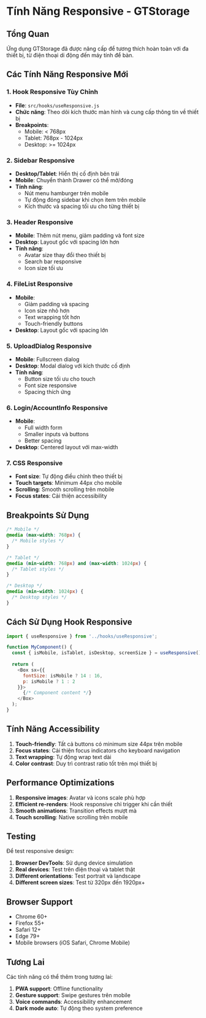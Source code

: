 # Tính Năng Responsive - GTStorage

## Tổng Quan
Ứng dụng GTStorage đã được nâng cấp để tương thích hoàn toàn với đa thiết bị, từ điện thoại di động đến máy tính để bàn.

## Các Tính Năng Responsive Mới

### 1. Hook Responsive Tùy Chỉnh
- **File**: `src/hooks/useResponsive.js`
- **Chức năng**: Theo dõi kích thước màn hình và cung cấp thông tin về thiết bị
- **Breakpoints**:
  - Mobile: < 768px
  - Tablet: 768px - 1024px
  - Desktop: >= 1024px

### 2. Sidebar Responsive
- **Desktop/Tablet**: Hiển thị cố định bên trái
- **Mobile**: Chuyển thành Drawer có thể mở/đóng
- **Tính năng**:
  - Nút menu hamburger trên mobile
  - Tự động đóng sidebar khi chọn item trên mobile
  - Kích thước và spacing tối ưu cho từng thiết bị

### 3. Header Responsive
- **Mobile**: Thêm nút menu, giảm padding và font size
- **Desktop**: Layout gốc với spacing lớn hơn
- **Tính năng**:
  - Avatar size thay đổi theo thiết bị
  - Search bar responsive
  - Icon size tối ưu

### 4. FileList Responsive
- **Mobile**: 
  - Giảm padding và spacing
  - Icon size nhỏ hơn
  - Text wrapping tốt hơn
  - Touch-friendly buttons
- **Desktop**: Layout gốc với spacing lớn

### 5. UploadDialog Responsive
- **Mobile**: Fullscreen dialog
- **Desktop**: Modal dialog với kích thước cố định
- **Tính năng**:
  - Button size tối ưu cho touch
  - Font size responsive
  - Spacing thích ứng

### 6. Login/AccountInfo Responsive
- **Mobile**: 
  - Full width form
  - Smaller inputs và buttons
  - Better spacing
- **Desktop**: Centered layout với max-width

### 7. CSS Responsive
- **Font size**: Tự động điều chỉnh theo thiết bị
- **Touch targets**: Minimum 44px cho mobile
- **Scrolling**: Smooth scrolling trên mobile
- **Focus states**: Cải thiện accessibility

## Breakpoints Sử Dụng

```css
/* Mobile */
@media (max-width: 768px) {
  /* Mobile styles */
}

/* Tablet */
@media (min-width: 768px) and (max-width: 1024px) {
  /* Tablet styles */
}

/* Desktop */
@media (min-width: 1024px) {
  /* Desktop styles */
}
```

## Cách Sử Dụng Hook Responsive

```javascript
import { useResponsive } from '../hooks/useResponsive';

function MyComponent() {
  const { isMobile, isTablet, isDesktop, screenSize } = useResponsive();
  
  return (
    <Box sx={{ 
      fontSize: isMobile ? 14 : 16,
      p: isMobile ? 1 : 2 
    }}>
      {/* Component content */}
    </Box>
  );
}
```

## Tính Năng Accessibility

1. **Touch-friendly**: Tất cả buttons có minimum size 44px trên mobile
2. **Focus states**: Cải thiện focus indicators cho keyboard navigation
3. **Text wrapping**: Tự động wrap text dài
4. **Color contrast**: Duy trì contrast ratio tốt trên mọi thiết bị

## Performance Optimizations

1. **Responsive images**: Avatar và icons scale phù hợp
2. **Efficient re-renders**: Hook responsive chỉ trigger khi cần thiết
3. **Smooth animations**: Transition effects mượt mà
4. **Touch scrolling**: Native scrolling trên mobile

## Testing

Để test responsive design:

1. **Browser DevTools**: Sử dụng device simulation
2. **Real devices**: Test trên điện thoại và tablet thật
3. **Different orientations**: Test portrait và landscape
4. **Different screen sizes**: Test từ 320px đến 1920px+

## Browser Support

- Chrome 60+
- Firefox 55+
- Safari 12+
- Edge 79+
- Mobile browsers (iOS Safari, Chrome Mobile)

## Tương Lai

Các tính năng có thể thêm trong tương lai:

1. **PWA support**: Offline functionality
2. **Gesture support**: Swipe gestures trên mobile
3. **Voice commands**: Accessibility enhancement
4. **Dark mode auto**: Tự động theo system preference 